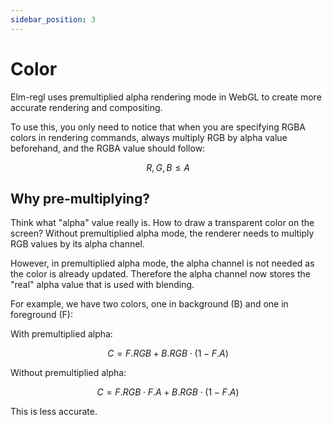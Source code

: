 ```yaml
---
sidebar_position: 3
---
```


# Color

Elm-regl uses premultiplied alpha rendering mode in WebGL to create more accurate rendering and compositing.

To use this, you only need to notice that when you are specifying RGBA colors in rendering commands, always multiply RGB by alpha value beforehand, and the RGBA value should follow:

$$
R, G, B\leq A
$$

## Why pre-multiplying?

Think what "alpha" value really is. How to draw a transparent color on the screen? Without premultiplied alpha mode, the renderer needs to multiply RGB values by its alpha channel.

However, in premultiplied alpha mode, the alpha channel is not needed as the color is already updated. Therefore the alpha channel now stores the "real" alpha value that is used with blending.

For example, we have two colors, one in background (B) and one in foreground (F):

With premultiplied alpha:

$$
C = F.RGB + B.RGB \cdot (1 - F.A)
$$

Without premultiplied alpha:

$$
C = F.RGB \cdot F.A + B.RGB \cdot (1 - F.A)
$$

This is less accurate.
